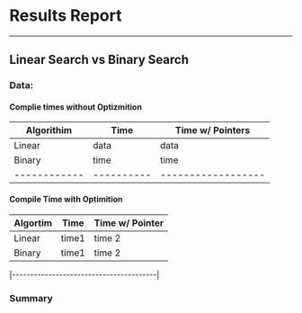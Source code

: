# Results Report
--------------------------------------------------
## Linear Search vs Binary Search

### Data:
#### Complie times without Optizmition 
| Algorithim |   Time   | Time w/ Pointers |
|------------|----------|------------------|
|  Linear    |  data    | data             |
|  Binary    | time     | time             |
|------------|----------|------------------|

#### Compile Time with Optimition

| Algortim  |   Time   |  Time w/ Pointer|
|-----------|----------|-----------------|
| Linear    |   time1  |    time 2       |
| Binary    |   time1  |    time 2       |


|----------------------------------------|
### Summary

